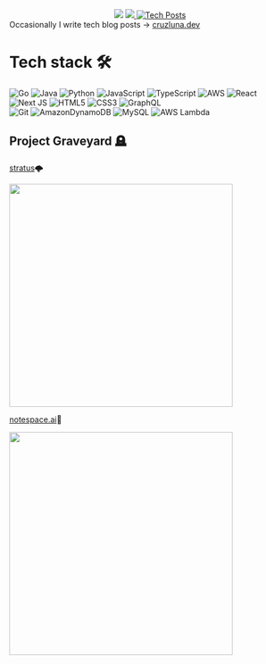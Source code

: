 
<!--
**cruzluna/cruzluna** is a ✨ _special_ ✨ repository because its `README.md` (this file) appears on your GitHub profile.

Here are some ideas to get you started:

- 🔭 I’m currently working on ...
- 🌱 I’m currently learning ...
- 👯 I’m looking to collaborate on ...
- 🤔 I’m looking for help with ...
- 💬 Ask me about ...
- 📫 How to reach me: ...
- 😄 Pronouns: ...
- ⚡ Fun fact: ...

## About me
-->
<div align="center">
  <img src="https://komarev.com/ghpvc/?username=cruzluna&color=blueviolet"/>
  <a href="https://linkedin.com/in/cruzluna" target="_blank">
     <img src="https://img.shields.io/badge/-LinkedIn-blue?style=flat-square&logo=Linkedin&logoColor=white&link=https://www.linkedin.com/in/cruzluna/" />
  </a>
  <a href="https://cruzluna.dev" target="_blank"><img src="https://img.shields.io/badge/Tech_Posts-green" alt="Tech Posts"></a>
</div>
<div>


  <span>
    Occasionally I write tech blog posts -> 
    <a href="https://cruzluna.dev" target="_blank">
       cruzluna.dev
    </a>
  </span>
</div>


<!--
To generate botched notion templates: [template gen](https://beta.notespace.ai/)
-->

<!--
To contact me: 📫 CLunaemail@gmail.com
-->


# Tech stack 🛠️

![Go](https://img.shields.io/badge/go-%2300ADD8.svg?style=for-the-badge&logo=go&logoColor=white)
![Java](https://img.shields.io/badge/Java-ED8B00?style=for-the-badge&logo=openjdk&logoColor=white)
![Python](https://img.shields.io/badge/python-3670A0?style=for-the-badge&logo=python&logoColor=ffdd54)
![JavaScript](https://img.shields.io/badge/javascript-%23323330.svg?style=for-the-badge&logo=javascript&logoColor=%23F7DF1E)
![TypeScript](https://img.shields.io/badge/TypeScript-007ACC?style=for-the-badge&logo=typescript&logoColor=white)
![AWS](https://img.shields.io/badge/AWS-%23FF9900.svg?style=for-the-badge&logo=amazon-aws&logoColor=white)
![React](https://img.shields.io/badge/react-%2320232a.svg?style=for-the-badge&logo=react&logoColor=%2361DAFB)
![Next JS](https://img.shields.io/badge/Next-black?style=for-the-badge&logo=next.js&logoColor=white)
![HTML5](https://img.shields.io/badge/html5-%23E34F26.svg?style=for-the-badge&logo=html5&logoColor=white)
![CSS3](https://img.shields.io/badge/css3-%231572B6.svg?style=for-the-badge&logo=css3&logoColor=white)
![GraphQL](https://img.shields.io/badge/-GraphQL-E10098?style=for-the-badge&logo=graphql&logoColor=white)  
![Git](https://img.shields.io/badge/git-%23F05033.svg?style=for-the-badge&logo=git&logoColor=white)
![AmazonDynamoDB](https://img.shields.io/badge/DynamoDB-4053D6?style=for-the-badge&logo=Amazon%20DynamoDB&logoColor=white)
![MySQL](https://img.shields.io/badge/MySQL-00000F?style=for-the-badge&logo=mysql&logoColor=white)
![AWS Lambda](https://img.shields.io/static/v1?style=for-the-badge&message=AWS+Lambda&color=222222&logo=AWS+Lambda&logoColor=FF9900&label=)


## Project Graveyard 🪦
[stratus](https://gr8-limiter.vercel.app/)🌩️

<img src="https://github.com/cruzluna/cruzluna/assets/73450306/d0b784c1-5bc0-472a-930a-5aaccd1989da" width="400"/>


[notespace.ai](https://www.notespace.ai/)🔗

<img src="https://github.com/cruzluna/cruzluna/assets/73450306/91c922fe-c63c-4fbf-8db6-c4e60ccefdde" width="400"/> 

<!--
- 📫 How to reach me: LunaC8@unlv.nevada.edu

[![Gmail Badge](https://img.shields.io/badge/-Gmail-d14836?style=flat-square&logo=Gmail&logoColor=white&link=mailto:LunaC8@unlv.nevada.edu)](mailto:LunaC8@unlv.nevada.edu)

## Currently Learning :brain:
-  working on projects atm

-->
